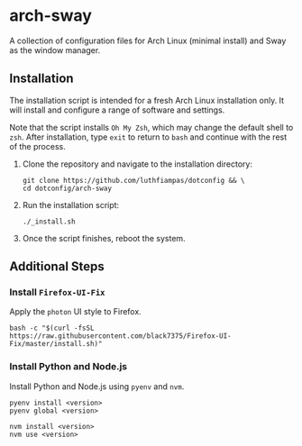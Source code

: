 # arch-sway

A collection of configuration files for Arch Linux (minimal install) and Sway as the window manager.

## Installation

The installation script is intended for a fresh Arch Linux installation only. It will install and configure a range of software and settings.

Note that the script installs `Oh My Zsh`, which may change the default shell to `zsh`. After installation, type `exit` to return to `bash` and continue with the rest of the process.

1. Clone the repository and navigate to the installation directory:

    ```shell
    git clone https://github.com/luthfiampas/dotconfig && \
    cd dotconfig/arch-sway
    ```

2. Run the installation script:

    ```shell
    ./_install.sh
    ```

3. Once the script finishes, reboot the system.

## Additional Steps

### Install `Firefox-UI-Fix`

Apply the `photon` UI style to Firefox.

```shell
bash -c "$(curl -fsSL https://raw.githubusercontent.com/black7375/Firefox-UI-Fix/master/install.sh)"
```

### Install Python and Node.js

Install Python and Node.js using `pyenv` and `nvm`.

```shell
pyenv install <version>
pyenv global <version>

nvm install <version>
nvm use <version>
```
